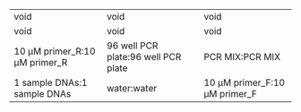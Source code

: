 ||||
|----|----|----|
|void|void|void|
|void|void|void|
|10 μM primer_R:10 μM primer_R|96 well PCR plate:96 well PCR plate|PCR MIX:PCR MIX|
|1 sample DNAs:1 sample DNAs|water:water|10 μM primer_F:10 μM primer_F|
